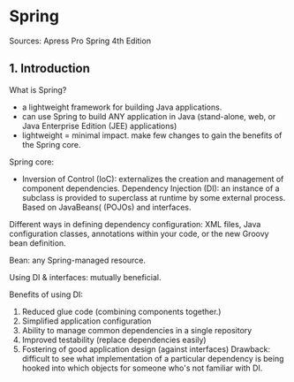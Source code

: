 # Spring

Sources: Apress Pro Spring 4th Edition


## 1. Introduction

What is Spring?
* a lightweight framework for building Java applications. 
* can use Spring to build ANY application in Java (stand-alone, web, or Java Enterprise Edition (JEE) applications)
* lightweight = minimal impact. make few changes to gain the benefits of the Spring core.

Spring core:
* Inversion of Control (IoC): externalizes the creation and management of component dependencies. Dependency Injection (DI): an instance of a subclass is provided to superclass at runtime by some external process. Based on JavaBeans( (POJOs) and interfaces.

Different ways in defining dependency configuration:
XML files, Java configuration classes, annotations within your code, or the new Groovy bean definition. 

Bean: any Spring-managed resource.

Using DI & interfaces: mutually beneficial. 

Benefits of using DI:
1. Reduced glue code (combining components together.)
2. Simplified application configuration
3. Ability to manage common dependencies in a single repository
4. Improved testability (replace dependencies easily)
5. Fostering of good application design (against interfaces)
Drawback: difficult to see what implementation of a particular dependency is being hooked into which objects for someone who's not familiar with DI.










